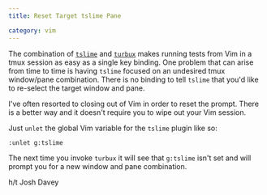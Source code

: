```yaml
---
title: Reset Target tslime Pane

category: vim
---
```


The combination of [`tslime`](https://github.com/jgdavey/tslime.vim) and
[`turbux`](https://github.com/jgdavey/vim-turbux) makes running tests from
Vim in a tmux session as easy as a single key binding. One problem that can
arise from time to time is having `tslime` focused on an undesired tmux
window/pane combination. There is no binding to tell `tslime` that you'd
like to re-select the target window and pane.

I've often resorted to closing out of Vim in order to reset the prompt.
There is a better way and it doesn't require you to wipe out your Vim
session.

Just `unlet` the global Vim variable for the `tslime` plugin like so:

```
:unlet g:tslime
```

The next time you invoke `turbux` it will see that `g:tslime` isn't set and
will prompt you for a new window and pane combination.

h/t Josh Davey
